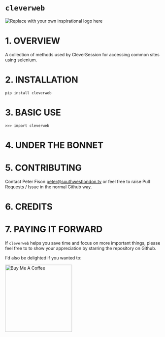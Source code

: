 # `cleverweb`
![Replace with your own inspirational logo here](https://github.com/PFython/easypypi/blob/main/easypypi.png?raw=true)

# 1. OVERVIEW
A collection of methods used by CleverSession for accessing common sites using selenium.

# 2. INSTALLATION

    pip install cleverweb


# 3. BASIC USE

    >>> import cleverweb


# 4. UNDER THE BONNET

# 5. CONTRIBUTING

Contact Peter Fison peter@southwestlondon.tv or feel free to raise Pull Requests / Issue in the normal Github way.

# 6. CREDITS

# 7. PAYING IT FORWARD


If `cleverweb` helps you save time and focus on more important things, please feel free to to show your appreciation by starring the repository on Github.

I'd also be delighted if you wanted to:

<a href="https://www.buymeacoffee.com/{self.Github_username}" target="_blank"><img src="https://cdn.buymeacoffee.com/buttons/v2/arial-yellow.png" alt="Buy Me A Coffee" width="217px" ></a>
